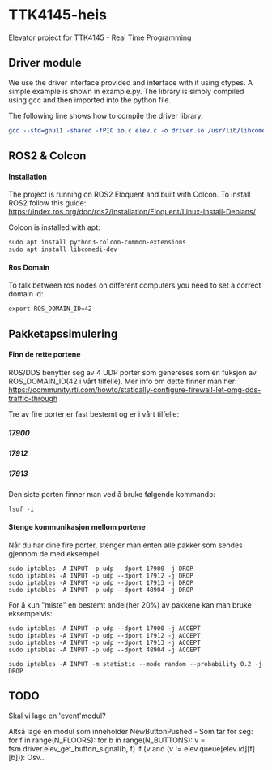 # TTK4145-heis
Elevator project for TTK4145 - Real Time Programming

## Driver module
We use the driver interface provided and interface with it using ctypes.
A simple example is shown in example.py. The library is simply compiled using gcc
and then imported into the python file.

The following line shows how to compile the driver library.

``` cmake
gcc --std=gnu11 -shared -fPIC io.c elev.c -o driver.so /usr/lib/libcomedi.so
```

## ROS2 & Colcon

#### Installation
The project is running on ROS2 Eloquent and built with Colcon. To install ROS2 follow this guide:
https://index.ros.org/doc/ros2/Installation/Eloquent/Linux-Install-Debians/

Colcon is installed with apt:

```
sudo apt install python3-colcon-common-extensions
sudo apt install libcomedi-dev
```

#### Ros Domain
To talk between ros nodes on different computers you need to set a correct domain id:
```
export ROS_DOMAIN_ID=42
```

## Pakketapssimulering
#### Finn de rette portene
ROS/DDS benytter seg av 4 UDP porter som genereses som en fuksjon av ROS_DOMAIN_ID(42 i vårt tilfelle). Mer info om dette finner man her: https://community.rti.com/howto/statically-configure-firewall-let-omg-dds-traffic-through

Tre av fire porter er fast bestemt og er i vårt tilfelle:
##### 17900
##### 17912
##### 17913

Den siste porten finner man ved å bruke følgende kommando:
```
lsof -i
```
#### Stenge kommunikasjon mellom portene
Når du har dine fire porter, stenger man enten alle pakker som sendes gjennom de med eksempel:

```
sudo iptables -A INPUT -p udp --dport 17900 -j DROP
sudo iptables -A INPUT -p udp --dport 17912 -j DROP
sudo iptables -A INPUT -p udp --dport 17913 -j DROP
sudo iptables -A INPUT -p udp --dport 48904 -j DROP

```
For å kun "miste" en bestemt andel(her 20%) av pakkene kan man bruke eksempelvis:
```
sudo iptables -A INPUT -p udp --dport 17900 -j ACCEPT
sudo iptables -A INPUT -p udp --dport 17912 -j ACCEPT
sudo iptables -A INPUT -p udp --dport 17913 -j ACCEPT
sudo iptables -A INPUT -p udp --dport 48904 -j ACCEPT

sudo iptables -A INPUT -m statistic --mode random --probability 0.2 -j DROP
```

## TODO
Skal vi lage en 'event'modul?

Altså lage en modul som inneholder
  NewButtonPushed - Som tar for seg:
     for f in range(N_FLOORS):
            for b in range(N_BUTTONS):
                v = fsm.driver.elev_get_button_signal(b, f)
                if (v and (v != elev.queue[elev.id][f][b])):
Osv...
